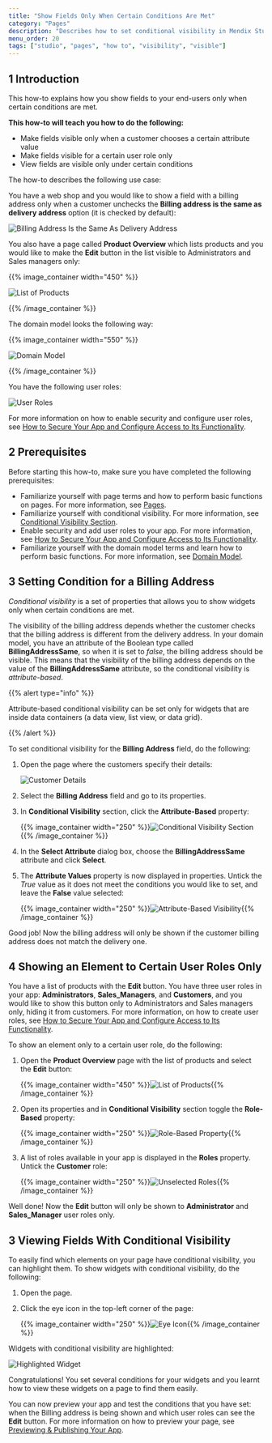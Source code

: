 ```yaml
---
title: "Show Fields Only When Certain Conditions Are Met"
category: "Pages"
description: "Describes how to set conditional visibility in Mendix Studio."
menu_order: 20
tags: ["studio", "pages", "how to", "visibility", "visible"]
---
```


## 1 Introduction 

This how-to explains how you show fields to your end-users only when certain conditions are met. 

**This how-to will teach you how to do the following:**

* Make fields visible only when a customer chooses a certain attribute value
* Make fields visible for a certain user role only
* View fields are visible only under certain conditions

The how-to describes the following use case: 

You have a web shop and you would like to show a field with a billing address only when a customer unchecks the **Billing address is the same as delivery address** option (it is checked by default):

![Billing Address Is the Same As Delivery Address](attachments/pages-how-to-set-visibility/billing-address-same.png)

You also have a page called **Product Overview** which lists products and you would like to make the **Edit** button in the list visible to Administrators and Sales managers only:

{{% image_container width="450" %}}

![List of Products](attachments/pages-how-to-set-visibility/list-of-products.png)

{{% /image_container %}}

The domain model looks the following way:

{{% image_container width="550" %}}

![Domain Model](attachments/pages-how-to-set-visibility/domain-model.png)

{{% /image_container %}}

You have the following user roles:

![User Roles](attachments/pages-how-to-set-visibility/user-roles.png)

For more information on how to enable security and configure user roles, see [How to Secure Your App and Configure Access to Its Functionality](security-how-to-configure-roles).

## 2 Prerequisites

Before starting this how-to, make sure you have completed the following prerequisites:

* Familiarize yourself with page terms and how to perform basic functions on pages. For more information, see [Pages](/studio/page-editor). 
* Familiarize yourself with conditional visibility. For more information, see [Conditional Visibility Section](/studio/page-editor-widgets-visibility-section).
* Enable security and add user roles to your app. For more information, see [How to Secure Your App and Configure Access to Its Functionality](security-how-to-configure-roles).
* Familiarize yourself with the domain model terms and learn how to perform basic functions. For more information, see [Domain Model](/studio/domain-models).

## 3 Setting Condition for a Billing Address

*Conditional visibility* is a set of properties that allows you to show widgets only when certain conditions are met.

The visibility of the billing address depends whether the customer checks that the billing address is different from the delivery address. In your domain model, you have an attribute of the Boolean type called **BillingAddressSame**, so when it is set to *false*, the billing address should be visible. This means that the visibility of the billing address depends on the value of the **BillingAddressSame** attribute, so the conditional visibility is *attribute-based*. 

{{% alert type="info" %}}

Attribute-based conditional visibility can be set only for widgets that are inside data containers (a data view, list view, or data grid). 

{{% /alert %}}

To set conditional visibility for the **Billing Address** field, do the following:

1. Open the page where the customers specify their details:

    ![Customer Details](attachments/pages-how-to-set-visibility/customer-page.png)

2. Select the **Billing Address** field and go to its properties.

3. In **Conditional Visibility** section, click the **Attribute-Based** property:

    {{% image_container width="250" %}}![Conditional Visibility Section](attachments/pages-how-to-set-visibility/conditional-visibility-section.png){{% /image_container %}}

4. In the **Select Attribute** dialog box, choose the **BillingAddressSame** attribute and click **Select**.

5. The **Attribute Values** property is now displayed in properties. Untick the *True* value as it does not meet the conditions you would like to set, and leave the **False** value selected:

    {{% image_container width="250" %}}![Attribute-Based Visibility](attachments/pages-how-to-set-visibility/attribute-based-visibility-set.png){{% /image_container %}}

Good job! Now the billing address will only be shown if the customer billing address does not match the delivery one.

## 4 Showing an Element to Certain User Roles Only

 You have a list of products with the **Edit** button. You have three user roles in your app: **Administrators**, **Sales_Managers**, and **Customers**, and you would like to show this button only to Administrators and Sales managers only, hiding it from customers. For more information, on how to create user roles, see [How to Secure Your App and Configure Access to Its Functionality](security-how-to-configure-roles).

To show an element only to a certain user role, do the following:

1. Open the **Product Overview** page with the list of products and select the **Edit** button:

    {{% image_container width="450" %}}![List of Products](attachments/pages-how-to-set-visibility/list-of-products.png){{% /image_container %}}

2. Open its properties and in **Conditional Visibility** section toggle the **Role-Based** property:

    {{% image_container width="250" %}}![Role-Based Property](attachments/pages-how-to-set-visibility/role-based-property.png){{% /image_container %}}

3. A list of roles available in your app is displayed in the **Roles** property. Untick the **Customer** role:

    {{% image_container width="250" %}}![Unselected Roles](attachments/pages-how-to-set-visibility/unselected-roles.png){{% /image_container %}}

Well done! Now the **Edit** button will only be shown to **Administrator** and **Sales_Manager** user roles only.

## 3 Viewing Fields With Conditional Visibility

To easily find which elements on your page have conditional visibility, you can highlight them. To show widgets with conditional visibility, do the following:

1. Open the page.

2. Click the eye icon in the top-left corner of the page:

    {{% image_container width="250" %}}![Eye Icon](attachments/pages-how-to-set-visibility/eye-icon.png){{% /image_container %}}

Widgets with conditional visibility are highlighted:

![Highlighted Widget](attachments/pages-how-to-set-visibility/highlighted-widget.png)   

Congratulations! You set several conditions for your widgets and you learnt how to view these widgets on a page to find them easily.

You can now preview your app and test the conditions that you have set: when the Billing address is being shown and which user roles can see the **Edit** button. For more information on how to preview your page, see [Previewing & Publishing Your App](/studio/publishing-app).

